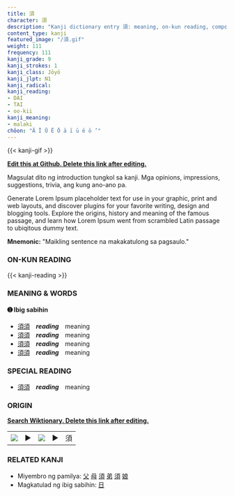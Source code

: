 ```yaml
---
title: 須
character: 須
description: "Kanji dictionary entry 須: meaning, on-kun reading, compounds, origin, related kanji"
content_type: kanji
featured_image: "/須.gif"
weight: 111
frequency: 111
kanji_grade: 9
kanji_strokes: 1
kanji_class: Jōyō
kanji_jlpt: N1
kanji_radical: 
kanji_reading: 
- DAI
- TAI
- oo-kii
kanji_meaning:
- malaki
chōon: "Ā Ī Ū Ē Ō ā ī ū ē ō ’"
---
```

[//]: # (Don't edit the line below. Kanji animated GIF code is automatically generated.)
{{< kanji-gif >}}

[//]: # (Edit below this line.)

**[Edit this at Github. Delete this link after editing.](https://github.com/tim0g/tim/tree/main/content/kanji/須/index.md)**

Magsulat dito ng introduction tungkol sa kanji. Mga opinions, impressions, suggestions, trivia, ang kung ano-ano pa.

Generate Lorem Ipsum placeholder text for use in your graphic, print and web layouts, and discover plugins for your favorite writing, design and blogging tools. Explore the origins, history and meaning of the famous passage, and learn how Lorem Ipsum went from scrambled Latin passage to ubiqitous dummy text.
 
**Mnemonic:** "Maikling sentence na makakatulong sa pagsaulo."

### ON-KUN READING

[//]: # (Don't edit the line below. ON-KUN READING code is automatically generated.)
{{< kanji-reading >}}

### MEANING & WORDS

#### ➊ **Ibig sabihin**
  - [須](../須)[須](../須)　***reading***　meaning
  - [須](../須)[須](../須)　***reading***　meaning
  - [須](../須)[須](../須)　***reading***　meaning
  - [須](../須)[須](../須)　***reading***　meaning

### SPECIAL READING
  - [須](../須)[須](../須)　***reading***　meaning

### ORIGIN

**[Search Wiktionary. Delete this link after editing.](https://wiktionary.org/wiki/須)**
<table class="kanji-table"><tr><td>
<img src="60px-須-bronze.svg.png">
</td><td>▶</td><td>
<img src="60px-須-oracle.svg.png">
</td><td>▶</td>
<td class="kanji-origin">須</td>
</tr></table>

### RELATED KANJI
- Miyembro ng pamilya: [父](../父) [母](../母) [須](../須) [弟](../弟) [須](../須) [娘](../娘)
- Magkatulad ng ibig sabihin: [日](../日)
